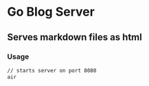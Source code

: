 # Go Blog Server 

## Serves markdown files as html

### Usage

```bash
// starts server on port 8080
air
```
